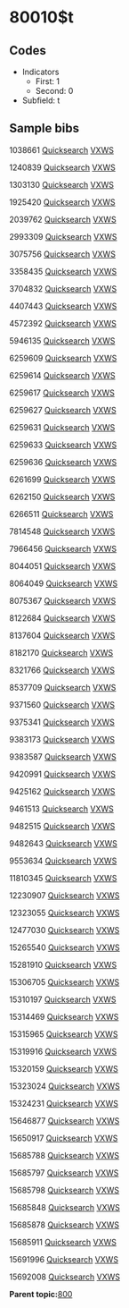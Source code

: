 # 80010$t

## Codes

-   Indicators
    -   First: 1
    -   Second: 0
-   Subfield: t

## Sample bibs

1038661 [Quicksearch](https://search.library.yale.edu/catalog/1038661) [VXWS](http://prodorbis.library.yale.edu:7014/vxws/GetHoldingsService?bibId=1038661)

1240839 [Quicksearch](https://search.library.yale.edu/catalog/1240839) [VXWS](http://prodorbis.library.yale.edu:7014/vxws/GetHoldingsService?bibId=1240839)

1303130 [Quicksearch](https://search.library.yale.edu/catalog/1303130) [VXWS](http://prodorbis.library.yale.edu:7014/vxws/GetHoldingsService?bibId=1303130)

1925420 [Quicksearch](https://search.library.yale.edu/catalog/1925420) [VXWS](http://prodorbis.library.yale.edu:7014/vxws/GetHoldingsService?bibId=1925420)

2039762 [Quicksearch](https://search.library.yale.edu/catalog/2039762) [VXWS](http://prodorbis.library.yale.edu:7014/vxws/GetHoldingsService?bibId=2039762)

2993309 [Quicksearch](https://search.library.yale.edu/catalog/2993309) [VXWS](http://prodorbis.library.yale.edu:7014/vxws/GetHoldingsService?bibId=2993309)

3075756 [Quicksearch](https://search.library.yale.edu/catalog/3075756) [VXWS](http://prodorbis.library.yale.edu:7014/vxws/GetHoldingsService?bibId=3075756)

3358435 [Quicksearch](https://search.library.yale.edu/catalog/3358435) [VXWS](http://prodorbis.library.yale.edu:7014/vxws/GetHoldingsService?bibId=3358435)

3704832 [Quicksearch](https://search.library.yale.edu/catalog/3704832) [VXWS](http://prodorbis.library.yale.edu:7014/vxws/GetHoldingsService?bibId=3704832)

4407443 [Quicksearch](https://search.library.yale.edu/catalog/4407443) [VXWS](http://prodorbis.library.yale.edu:7014/vxws/GetHoldingsService?bibId=4407443)

4572392 [Quicksearch](https://search.library.yale.edu/catalog/4572392) [VXWS](http://prodorbis.library.yale.edu:7014/vxws/GetHoldingsService?bibId=4572392)

5946135 [Quicksearch](https://search.library.yale.edu/catalog/5946135) [VXWS](http://prodorbis.library.yale.edu:7014/vxws/GetHoldingsService?bibId=5946135)

6259609 [Quicksearch](https://search.library.yale.edu/catalog/6259609) [VXWS](http://prodorbis.library.yale.edu:7014/vxws/GetHoldingsService?bibId=6259609)

6259614 [Quicksearch](https://search.library.yale.edu/catalog/6259614) [VXWS](http://prodorbis.library.yale.edu:7014/vxws/GetHoldingsService?bibId=6259614)

6259617 [Quicksearch](https://search.library.yale.edu/catalog/6259617) [VXWS](http://prodorbis.library.yale.edu:7014/vxws/GetHoldingsService?bibId=6259617)

6259627 [Quicksearch](https://search.library.yale.edu/catalog/6259627) [VXWS](http://prodorbis.library.yale.edu:7014/vxws/GetHoldingsService?bibId=6259627)

6259631 [Quicksearch](https://search.library.yale.edu/catalog/6259631) [VXWS](http://prodorbis.library.yale.edu:7014/vxws/GetHoldingsService?bibId=6259631)

6259633 [Quicksearch](https://search.library.yale.edu/catalog/6259633) [VXWS](http://prodorbis.library.yale.edu:7014/vxws/GetHoldingsService?bibId=6259633)

6259636 [Quicksearch](https://search.library.yale.edu/catalog/6259636) [VXWS](http://prodorbis.library.yale.edu:7014/vxws/GetHoldingsService?bibId=6259636)

6261699 [Quicksearch](https://search.library.yale.edu/catalog/6261699) [VXWS](http://prodorbis.library.yale.edu:7014/vxws/GetHoldingsService?bibId=6261699)

6262150 [Quicksearch](https://search.library.yale.edu/catalog/6262150) [VXWS](http://prodorbis.library.yale.edu:7014/vxws/GetHoldingsService?bibId=6262150)

6266511 [Quicksearch](https://search.library.yale.edu/catalog/6266511) [VXWS](http://prodorbis.library.yale.edu:7014/vxws/GetHoldingsService?bibId=6266511)

7814548 [Quicksearch](https://search.library.yale.edu/catalog/7814548) [VXWS](http://prodorbis.library.yale.edu:7014/vxws/GetHoldingsService?bibId=7814548)

7966456 [Quicksearch](https://search.library.yale.edu/catalog/7966456) [VXWS](http://prodorbis.library.yale.edu:7014/vxws/GetHoldingsService?bibId=7966456)

8044051 [Quicksearch](https://search.library.yale.edu/catalog/8044051) [VXWS](http://prodorbis.library.yale.edu:7014/vxws/GetHoldingsService?bibId=8044051)

8064049 [Quicksearch](https://search.library.yale.edu/catalog/8064049) [VXWS](http://prodorbis.library.yale.edu:7014/vxws/GetHoldingsService?bibId=8064049)

8075367 [Quicksearch](https://search.library.yale.edu/catalog/8075367) [VXWS](http://prodorbis.library.yale.edu:7014/vxws/GetHoldingsService?bibId=8075367)

8122684 [Quicksearch](https://search.library.yale.edu/catalog/8122684) [VXWS](http://prodorbis.library.yale.edu:7014/vxws/GetHoldingsService?bibId=8122684)

8137604 [Quicksearch](https://search.library.yale.edu/catalog/8137604) [VXWS](http://prodorbis.library.yale.edu:7014/vxws/GetHoldingsService?bibId=8137604)

8182170 [Quicksearch](https://search.library.yale.edu/catalog/8182170) [VXWS](http://prodorbis.library.yale.edu:7014/vxws/GetHoldingsService?bibId=8182170)

8321766 [Quicksearch](https://search.library.yale.edu/catalog/8321766) [VXWS](http://prodorbis.library.yale.edu:7014/vxws/GetHoldingsService?bibId=8321766)

8537709 [Quicksearch](https://search.library.yale.edu/catalog/8537709) [VXWS](http://prodorbis.library.yale.edu:7014/vxws/GetHoldingsService?bibId=8537709)

9371560 [Quicksearch](https://search.library.yale.edu/catalog/9371560) [VXWS](http://prodorbis.library.yale.edu:7014/vxws/GetHoldingsService?bibId=9371560)

9375341 [Quicksearch](https://search.library.yale.edu/catalog/9375341) [VXWS](http://prodorbis.library.yale.edu:7014/vxws/GetHoldingsService?bibId=9375341)

9383173 [Quicksearch](https://search.library.yale.edu/catalog/9383173) [VXWS](http://prodorbis.library.yale.edu:7014/vxws/GetHoldingsService?bibId=9383173)

9383587 [Quicksearch](https://search.library.yale.edu/catalog/9383587) [VXWS](http://prodorbis.library.yale.edu:7014/vxws/GetHoldingsService?bibId=9383587)

9420991 [Quicksearch](https://search.library.yale.edu/catalog/9420991) [VXWS](http://prodorbis.library.yale.edu:7014/vxws/GetHoldingsService?bibId=9420991)

9425162 [Quicksearch](https://search.library.yale.edu/catalog/9425162) [VXWS](http://prodorbis.library.yale.edu:7014/vxws/GetHoldingsService?bibId=9425162)

9461513 [Quicksearch](https://search.library.yale.edu/catalog/9461513) [VXWS](http://prodorbis.library.yale.edu:7014/vxws/GetHoldingsService?bibId=9461513)

9482515 [Quicksearch](https://search.library.yale.edu/catalog/9482515) [VXWS](http://prodorbis.library.yale.edu:7014/vxws/GetHoldingsService?bibId=9482515)

9482643 [Quicksearch](https://search.library.yale.edu/catalog/9482643) [VXWS](http://prodorbis.library.yale.edu:7014/vxws/GetHoldingsService?bibId=9482643)

9553634 [Quicksearch](https://search.library.yale.edu/catalog/9553634) [VXWS](http://prodorbis.library.yale.edu:7014/vxws/GetHoldingsService?bibId=9553634)

11810345 [Quicksearch](https://search.library.yale.edu/catalog/11810345) [VXWS](http://prodorbis.library.yale.edu:7014/vxws/GetHoldingsService?bibId=11810345)

12230907 [Quicksearch](https://search.library.yale.edu/catalog/12230907) [VXWS](http://prodorbis.library.yale.edu:7014/vxws/GetHoldingsService?bibId=12230907)

12323055 [Quicksearch](https://search.library.yale.edu/catalog/12323055) [VXWS](http://prodorbis.library.yale.edu:7014/vxws/GetHoldingsService?bibId=12323055)

12477030 [Quicksearch](https://search.library.yale.edu/catalog/12477030) [VXWS](http://prodorbis.library.yale.edu:7014/vxws/GetHoldingsService?bibId=12477030)

15265540 [Quicksearch](https://search.library.yale.edu/catalog/15265540) [VXWS](http://prodorbis.library.yale.edu:7014/vxws/GetHoldingsService?bibId=15265540)

15281910 [Quicksearch](https://search.library.yale.edu/catalog/15281910) [VXWS](http://prodorbis.library.yale.edu:7014/vxws/GetHoldingsService?bibId=15281910)

15306705 [Quicksearch](https://search.library.yale.edu/catalog/15306705) [VXWS](http://prodorbis.library.yale.edu:7014/vxws/GetHoldingsService?bibId=15306705)

15310197 [Quicksearch](https://search.library.yale.edu/catalog/15310197) [VXWS](http://prodorbis.library.yale.edu:7014/vxws/GetHoldingsService?bibId=15310197)

15314469 [Quicksearch](https://search.library.yale.edu/catalog/15314469) [VXWS](http://prodorbis.library.yale.edu:7014/vxws/GetHoldingsService?bibId=15314469)

15315965 [Quicksearch](https://search.library.yale.edu/catalog/15315965) [VXWS](http://prodorbis.library.yale.edu:7014/vxws/GetHoldingsService?bibId=15315965)

15319916 [Quicksearch](https://search.library.yale.edu/catalog/15319916) [VXWS](http://prodorbis.library.yale.edu:7014/vxws/GetHoldingsService?bibId=15319916)

15320159 [Quicksearch](https://search.library.yale.edu/catalog/15320159) [VXWS](http://prodorbis.library.yale.edu:7014/vxws/GetHoldingsService?bibId=15320159)

15323024 [Quicksearch](https://search.library.yale.edu/catalog/15323024) [VXWS](http://prodorbis.library.yale.edu:7014/vxws/GetHoldingsService?bibId=15323024)

15324231 [Quicksearch](https://search.library.yale.edu/catalog/15324231) [VXWS](http://prodorbis.library.yale.edu:7014/vxws/GetHoldingsService?bibId=15324231)

15646877 [Quicksearch](https://search.library.yale.edu/catalog/15646877) [VXWS](http://prodorbis.library.yale.edu:7014/vxws/GetHoldingsService?bibId=15646877)

15650917 [Quicksearch](https://search.library.yale.edu/catalog/15650917) [VXWS](http://prodorbis.library.yale.edu:7014/vxws/GetHoldingsService?bibId=15650917)

15685788 [Quicksearch](https://search.library.yale.edu/catalog/15685788) [VXWS](http://prodorbis.library.yale.edu:7014/vxws/GetHoldingsService?bibId=15685788)

15685797 [Quicksearch](https://search.library.yale.edu/catalog/15685797) [VXWS](http://prodorbis.library.yale.edu:7014/vxws/GetHoldingsService?bibId=15685797)

15685798 [Quicksearch](https://search.library.yale.edu/catalog/15685798) [VXWS](http://prodorbis.library.yale.edu:7014/vxws/GetHoldingsService?bibId=15685798)

15685848 [Quicksearch](https://search.library.yale.edu/catalog/15685848) [VXWS](http://prodorbis.library.yale.edu:7014/vxws/GetHoldingsService?bibId=15685848)

15685878 [Quicksearch](https://search.library.yale.edu/catalog/15685878) [VXWS](http://prodorbis.library.yale.edu:7014/vxws/GetHoldingsService?bibId=15685878)

15685911 [Quicksearch](https://search.library.yale.edu/catalog/15685911) [VXWS](http://prodorbis.library.yale.edu:7014/vxws/GetHoldingsService?bibId=15685911)

15691996 [Quicksearch](https://search.library.yale.edu/catalog/15691996) [VXWS](http://prodorbis.library.yale.edu:7014/vxws/GetHoldingsService?bibId=15691996)

15692008 [Quicksearch](https://search.library.yale.edu/catalog/15692008) [VXWS](http://prodorbis.library.yale.edu:7014/vxws/GetHoldingsService?bibId=15692008)

**Parent topic:**[800](../../tags/800/800.md)

